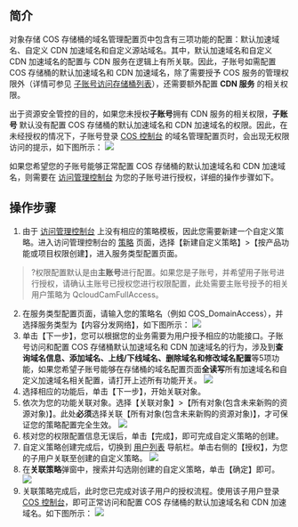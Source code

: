 ## 简介

对象存储 COS 存储桶的域名管理配置页中包含有三项功能的配置：默认加速域名、自定义 CDN 加速域名和自定义源站域名。其中，默认加速域名和自定义 CDN 加速域名的配置与 CDN 服务在逻辑上有所关联。因此，子账号如需配置 COS 存储桶的默认加速域名和 CDN 加速域名，除了需要授予 COS 服务的管理权限外（详情可参见 [子账号访问存储桶列表](https://cloud.tencent.com/document/product/436/17061)），还需要额外配置 **CDN 服务** 的相关权限。

出于资源安全管控的目的，如果您未授权**子账号**拥有 CDN 服务的相关权限，**子账号** 默认没有配置 COS 存储桶的默认加速域名和 CDN 加速域名的权限。因此，在未经授权的情况下，子账号登录 [COS 控制台](https://console.cloud.tencent.com/cos5) 的域名管理配置页时，会出现无权限访问的提示，如下图所示：
![](https://main.qcloudimg.com/raw/0d1432f5ff8a2641632d77befb662c6f.jpg)


如果您希望您的子账号能够正常配置 COS 存储桶的默认加速域名和 CDN 加速域名，则需要在 [访问管理控制台](https://console.cloud.tencent.com/cam/overview) 为您的子账号进行授权，详细的操作步骤如下。

## 操作步骤

1. 由于 [访问管理控制台](https://console.cloud.tencent.com/cam/overview) 上没有相应的策略模板，因此您需要新建一个自定义策略。进入访问管理控制台的 [策略](https://console.cloud.tencent.com/cam/policy) 页面，选择【新建自定义策略】>【按产品功能或项目权限创建】，进入服务类型配置页面。
>?权限配置默认是由**主账号**进行配置。如果您是子账号，并希望用子账号进行授权，请确认主账号已授权您进行权限配置，此处需要主账号授予的相关用户策略为 QcloudCamFullAccess。
2. 在服务类型配置页面，请输入您的策略名（例如 COS_DomainAccess），并选择服务类型为【内容分发网络】，如下图所示：
   ![](https://main.qcloudimg.com/raw/b6bcf4015e618cec4e01a75df70c7231.png)
3. 单击【下一步】，您可以根据您的业务需要为用户授予相应的功能接口。子账号访问和配置 COS 存储桶默认加速域名和 CDN 加速域名的行为，涉及到**查询域名信息、添加域名、上线/下线域名、删除域名和修改域名配置**等5项功能，如果您希望子账号能够在存储桶的域名配置页面**全读写**所有加速域名和自定义加速域名相关配置，请打开上述所有功能开关。
	 ![](https://main.qcloudimg.com/raw/36bd05776fa0df5a3364e15fd92ea9d9.jpg)
4. 选择相应的功能后，单击【下一步】，开始关联对象。
5. 依次为您的功能关联对象。选择【关联对象】>【所有对象(包含未来新购的资源对象)】。此处**必须**选择关联【所有对象(包含未来新购的资源对象)】，才可保证您的策略配置完全生效。
	 ![](https://main.qcloudimg.com/raw/9674b5c4e0152111a61dc411cccacf4e.jpg)
6. 核对您的权限配置信息无误后，单击【完成】，即可完成自定义策略的创建。
7. 自定义策略创建完成后，切换到 [用户列表](https://console.cloud.tencent.com/cam) 导航栏。单击右侧的【授权】，为您的子用户关联至创建的自定义策略。
![](https://main.qcloudimg.com/raw/e69e59444256307d2455af807588ca6e.jpg)
8. 在**关联策略**弹窗中，搜索并勾选刚创建的自定义策略，单击【确定】即可。
   ![](https://main.qcloudimg.com/raw/819c424348401d121d815fdae941451c.jpg)
9. 关联策略完成后，此时您已完成对该子用户的授权流程。使用该子用户登录 [COS 控制台](https://console.cloud.tencent.com/cos5)，即可正常访问和配置 COS 存储桶的默认加速域名和 CDN 加速域名。如下图所示：
![](https://main.qcloudimg.com/raw/a083e8d062aaecaeaa60dafb3d19fb4e.png)

